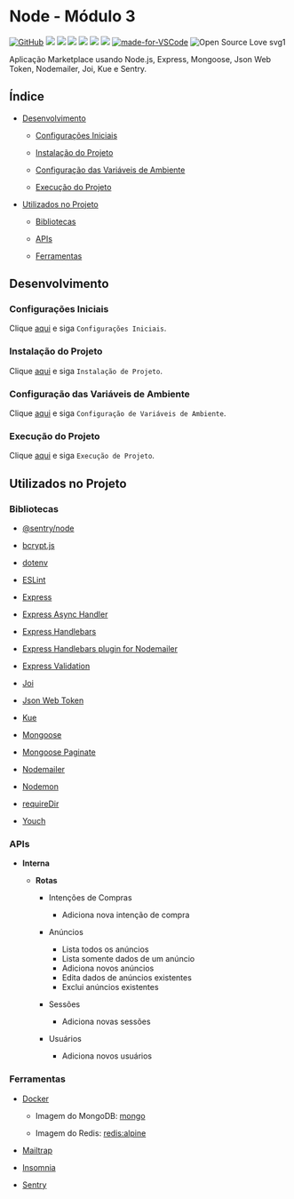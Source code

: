 # Node - Módulo 3

[![GitHub](https://img.shields.io/github/license/mashape/apistatus.svg)](https://github.com/osvaldokalvaitir/node-modulo3/blob/master/LICENSE)
![](https://img.shields.io/github/package-json/v/osvaldokalvaitir/node-modulo3.svg)
![](https://img.shields.io/github/last-commit/osvaldokalvaitir/node-modulo3.svg?color=red)
![](https://img.shields.io/github/languages/top/osvaldokalvaitir/node-modulo3.svg?color=yellow)
![](https://img.shields.io/github/languages/count/osvaldokalvaitir/node-modulo3.svg?color=lightgrey)
![](https://img.shields.io/github/languages/code-size/osvaldokalvaitir/node-modulo3.svg)
![](https://img.shields.io/github/repo-size/osvaldokalvaitir/node-modulo3.svg?color=blueviolet)
[![made-for-VSCode](https://img.shields.io/badge/Made%20for-VSCode-1f425f.svg)](https://code.visualstudio.com/)
![Open Source Love svg1](https://badges.frapsoft.com/os/v1/open-source.svg?v=103)

Aplicação Marketplace usando Node.js, Express, Mongoose, Json Web Token, Nodemailer, Joi, Kue e Sentry.

## Índice

- [Desenvolvimento](#desenvolvimento)

  - [Configurações Iniciais](#configurações-iniciais)

  - [Instalação do Projeto](#instalação-do-projeto)

  - [Configuração das Variáveis de Ambiente](#configuração-das-variáveis-de-ambiente)

  - [Execução do Projeto](#execução-do-projeto)

- [Utilizados no Projeto](#utilizados-no-projeto)

  - [Bibliotecas](#bibliotecas)

  - [APIs](#apis)

  - [Ferramentas](#ferramentas)

## Desenvolvimento

### Configurações Iniciais

Clique [aqui](https://github.com/osvaldokalvaitir/projects-settings/blob/master/README.md) e siga `Configurações Iniciais`.

### Instalação do Projeto

Clique [aqui](https://github.com/osvaldokalvaitir/projects-settings/blob/master/nodejs/nodejs.md) e siga `Instalação de Projeto`.

### Configuração das Variáveis de Ambiente

Clique [aqui](https://github.com/osvaldokalvaitir/projects-settings/blob/master/nodejs/libs/dotenv.md) e siga `Configuração de Variáveis de Ambiente`.

### Execução do Projeto

Clique [aqui](https://github.com/osvaldokalvaitir/projects-settings/blob/master/nodejs/nodejs.md) e siga `Execução de Projeto`.

## Utilizados no Projeto

### Bibliotecas

- [@sentry/node](https://github.com/osvaldokalvaitir/projects-settings/blob/master/nodejs/libs/@sentry-node.md)

- [bcrypt.js](https://github.com/osvaldokalvaitir/projects-settings/blob/master/nodejs/libs/bcryptjs.md)

- [dotenv](https://github.com/osvaldokalvaitir/projects-settings/blob/master/nodejs/libs/dotenv.md)

- [ESLint](https://github.com/osvaldokalvaitir/projects-settings/blob/master/nodejs/libs/eslint.md)

- [Express](https://github.com/osvaldokalvaitir/projects-settings/blob/master/nodejs/libs/express.md)

- [Express Async Handler](https://github.com/osvaldokalvaitir/projects-settings/blob/master/nodejs/libs/express-async-handler.md)

- [Express Handlebars](https://github.com/osvaldokalvaitir/projects-settings/blob/master/nodejs/libs/express-handlebars.md)

- [Express Handlebars plugin for Nodemailer](https://github.com/osvaldokalvaitir/projects-settings/blob/master/nodejs/libs/nodemailer-express-handlebars.md)

- [Express Validation](https://github.com/osvaldokalvaitir/projects-settings/blob/master/nodejs/libs/express-validation.md)

- [Joi](https://github.com/osvaldokalvaitir/projects-settings/blob/master/nodejs/libs/joi.md)

- [Json Web Token](https://github.com/osvaldokalvaitir/projects-settings/blob/master/nodejs/libs/jsonwebtoken.md)

- [Kue](https://github.com/osvaldokalvaitir/projects-settings/blob/master/nodejs/libs/kue.md)

- [Mongoose](https://github.com/osvaldokalvaitir/projects-settings/blob/master/nodejs/libs/mongoose.md)

- [Mongoose Paginate](https://github.com/osvaldokalvaitir/projects-settings/blob/master/nodejs/libs/mongoose-paginate.md)

- [Nodemailer](https://github.com/osvaldokalvaitir/projects-settings/blob/master/nodejs/libs/nodemailer.md)

- [Nodemon](https://github.com/osvaldokalvaitir/projects-settings/blob/master/nodejs/libs/nodemon.md)

- [requireDir](https://github.com/osvaldokalvaitir/projects-settings/blob/master/nodejs/libs/requiredir.md)

- [Youch](https://github.com/osvaldokalvaitir/projects-settings/blob/master/nodejs/libs/youch.md)

### APIs

- **Interna**

  - **Rotas**

    - Intenções de Compras

      - Adiciona nova intenção de compra

    - Anúncios

        - Lista todos os anúncios
        - Lista somente dados de um anúncio
        - Adiciona novos anúncios
        - Edita dados de anúncios existentes
        - Exclui anúncios existentes

    - Sessões

        - Adiciona novas sessões

    - Usuários

        - Adiciona novos usuários

### Ferramentas

- [Docker](https://github.com/osvaldokalvaitir/projects-settings/blob/master/virtualization/docker/docker.md)

  - Imagem do MongoDB: [mongo](https://github.com/osvaldokalvaitir/projects-settings/blob/master/virtualization/docker/images/mongo.md)

  - Imagem do Redis: [redis:alpine](https://github.com/osvaldokalvaitir/projects-settings/blob/master/virtualization/docker/images/redis-alpine.md)

- [Mailtrap](https://github.com/osvaldokalvaitir/projects-settings/blob/master/email/mailtrap.md)

- [Insomnia](https://github.com/osvaldokalvaitir/projects-settings/blob/master/api/insomnia.md)

- [Sentry](https://github.com/osvaldokalvaitir/projects-settings/blob/master/error/sentry.md)
